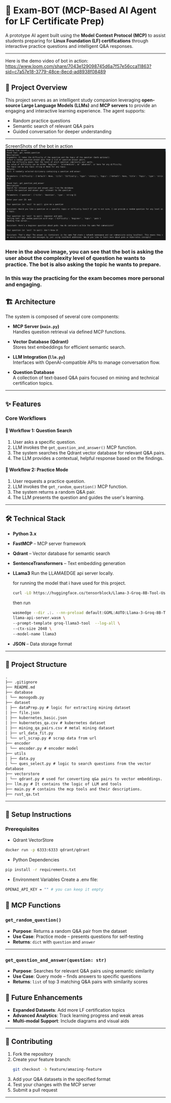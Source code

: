 # 🧠 Exam-BOT (MCP-Based AI Agent for LF Certificate Prep)

A prototype AI agent built using the **Model Context Protocol (MCP)** to assist students preparing for **Linux Foundation (LF) certifications** through interactive practice questions and intelligent Q&A responses.

---

Here is the demo video of bot in action: 
https://www.loom.com/share/7043e129098745d6a7f57e56cca11863?sid=c7a57e18-3779-48ce-8ecd-ad8938f08489
## 🚀 Project Overview

This project serves as an intelligent study companion leveraging **open-source Large Language Models (LLMs)** and **MCP servers** to provide an engaging and interactive learning experience. The agent supports:

- Random practice questions
- Semantic search of relevant Q&A pairs
- Guided conversation for deeper understanding

---

ScreenShots of the bot in action
![Bot giving practicing question to the user](public/lfx_memory_diff-feature_sc.png)

 ### **Here in the above image, you can see that the bot is asking the user about the complexity level of question he wants to practice. The bot is also asking the topic he wants to prepare.** 

### **In this way the practicing for the exam becomes more personal and engaging.**
## 🏗️ Architecture

The system is composed of several core components:

- **MCP Server (`main.py`)**  
  Handles question retrieval via defined MCP functions.

- **Vector Database (Qdrant)**  
  Stores text embeddings for efficient semantic search.

- **LLM Integration (`llm.py`)**  
  Interfaces with OpenAI-compatible APIs to manage conversation flow.

- **Question Database**  
  A collection of text-based Q&A pairs focused on mining and technical certification topics.

---

## ✨ Features

### Core Workflows

#### 📌 Workflow 1: Question Search
1. User asks a specific question.
2. LLM invokes the `get_question_and_answer()` MCP function.
3. The system searches the Qdrant vector database for relevant Q&A pairs.
4. The LLM provides a contextual, helpful response based on the findings.

#### 🎯 Workflow 2: Practice Mode
1. User requests a practice question.
2. LLM invokes the `get_random_question()` MCP function.
3. The system returns a random Q&A pair.
4. The LLM presents the question and guides the user's learning.

---

## 🛠️ Technical Stack

- **Python 3.x**
- **FastMCP** – MCP server framework
- **Qdrant** – Vector database for semantic search
- **SentenceTransformers** – Text embedding generation
- **LLama3** Run the LLAMAEDGE api server locally. 
    
    for running the model that i have used for this project.
    ```bash
    curl -LO https://huggingface.co/tensorblock/Llama-3-Groq-8B-Tool-Use-GGUF/resolve/main/Llama-3-Groq-8B-Tool-Use-Q5_K_M.gguf
   ```
   then run 
   ```bash
   wasmedge --dir .:. --nn-preload default:GGML:AUTO:Llama-3-Groq-8B-Tool-Use-Q5_K_M.gguf \
   llama-api-server.wasm \
   --prompt-template groq-llama3-tool  --log-all \
   --ctx-size 2048 \
   --model-name llama3
   ```

  
- **JSON** – Data storage format

---
## 📁 Project Structure
```
.
├── .gitignore
├── README.md
├── database
│ └── monogodb.py
├── dataset
│ ├── dataPrep.py # logic for extracting mining dataset
│ ├── file.json
│ ├── kubernetes_basic.json
│ ├── kubernetes_qa.csv # kubernetes dataset
│ ├── mining_qa_pairs.csv # metal mining dataset
│ ├── url_data_fit.py
│ └── url_scrap.py # scrap data from url
├── encoder
│ └── encoder.py # encoder model
├── utils
│ ├── data.py
│ └── ques_select.py # logic to search questions from the vector database
├── vectorstore
│ └── qdrant.py # used for converting q&a pairs to vector embeddings.
├── llm.py # It contains the logic of LLM and tools
├── main.py # contains the mcp tools and their descriptions.
├── rust_qa.txt        
```
---
## 🚀 Setup Instructions
### Prerequisites
- Qdrant VectorStore
```bash
docker run -p 6333:6333 qdrant/qdrant
```
- Python Dependencies
```bash
pip install -r requirements.txt
```
- Environment Variables Create a .env file:
```bash
OPENAI_API_KEY = "" # you can keep it empty
```

## 🔧 MCP Functions

### `get_random_question()`
- **Purpose**: Returns a random Q&A pair from the dataset  
- **Use Case**: Practice mode – presents questions for self-testing  
- **Returns**: `dict` with `question` and `answer`

---

### `get_question_and_answer(question: str)`
- **Purpose**: Searches for relevant Q&A pairs using semantic similarity  
- **Use Case**: Query mode – finds answers to specific questions  
- **Returns**: `list` of top 3 matching Q&A pairs with similarity scores

## 🔮 Future Enhancements

 
- **Expanded Datasets**: Add more LF certification topics  
- **Advanced Analytics**: Track learning progress and weak areas  
- **Multi-modal Support**: Include diagrams and visual aids  

---

## 🤝 Contributing

1. Fork the repository  
2. Create your feature branch:  
   ```bash
   git checkout -b feature/amazing-feature
   ```
3. Add your Q&A datasets in the specified format
4. Test your changes with the MCP server
5. Submit a pull request
---

